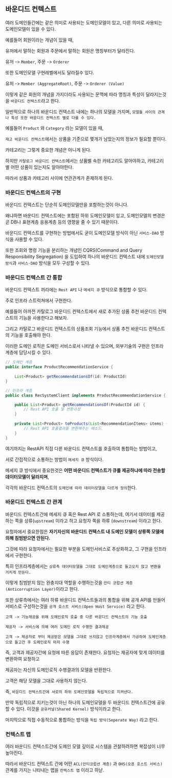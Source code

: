 ## 바운디드 컨텍스트

여러 도메인들간에는 같은 의미로 사용되는 도메인모델이 있고, 다른 의미로 사용되는 도메인모델이 있을 수 있다.

예를들어 회원이라는 개념이 있을 때,

유저에서 말하는 회원과 주문에서 말하는 회원은 명칭부터가 달라진다.

유저 -> `Member`, 주문 -> `Orderer`

또한 도메인모델 구현레벨에서도 달라질수 있다.

유저 -> `Member (AggregateRoot)`, 주문 -> `Orderer (Value)`

이렇게 같은 회원의 개념을 가지더라도 사용되는 문맥에 따라 명칭과 특성이 달라지는것을 `바운디드 컨텍스트`라고 한다.

일반적으로 하나의 바운디드 컨텍스트 내에는 하나의 모델을 가지며, `모델들 사이의 관계나 특성 또한 바운디드 컨텍스트 별로 다를 수 있다.`

예를들어 `Product` 와 `Category` 라는 모델이 있을 때,

`재고 바운디드 컨텍스트`에서는 상품을 기준으로 몇개가 남았는지의 정보가 필요할 뿐이다. 

카테고리는 그렇게 중요한 개념은 아니게 된다.

하지만 `카탈로그 바운디드 컨텍스트`에서는 상품별 속한 카테고리도 알아야하고, 카테고리별 어떤 상품이 있는지도 알아야한다. 

따라서 상품과 카테고리 사이에 연관관계가 존재하게 된다.

### 바운디드 컨텍스트의 구현

바운디드 컨텍스트는 단순히 도메인모델만을 포함하는것이 아니다.

왜냐하면 바운디드 컨텍스트에는 포함된 하위 도메인모델이 있고, 도메인모델의 변경은 곧 DB나 표현계층 응용계층 등의 영향을 줄 수 있기 때문이다.

바운디드 컨텍스트를 구현하는 방법에서도 굳이 도메인모델 방식이 아닌 `서비스-DAO` 방식을 사용할 수 있다.

또한 조회와 명령 기능을 분리하는 개념인 CQRS(Command and Query Responsibility Segregation) 을 도입하여 하나의 바운디드 컨텍스트 내에 `도메인모델 방식`과 `서비스-DAO` 방식을 모두 구성할 수 있다.

### 바운디드 컨텍스트 간 통합

바운디드 컨텍스트 끼리에는 `Rest API` 나 `메세지 큐` 방식으로 통합할 수 있다.

주로 인프라 스트럭쳐에서 구현한다.

예를들어 아까전 카탈로그 바운디드 컨텍스트에서 새로 추가된 상품 추천 바운디드 컨텍스트의 기능을 사용한다고 해보자.

그리고 카탈로그 바운디드 컨텍스트의 상품조회 기능에서 상품 추천 바운디드 컨텍스트의 기능을 호출해야 한다.

이러한 도메인 로직은 도메인 서비스로서 나타낼 수 있으며, 외부기술의 구현은 인프라 계층에 담당시킬 수 있다.

```java
// 도메인 계층
public interface ProductRecommendationService {
	
	List<Product> getRecommendationsOf(id: ProductId)
} 
```
```java
// 인프라 계층
public class RecSystemClient implements ProductRecommendationService {

	public List<Product> getRecommendationsOf(ProductId id) {
		// Rest API 호출 및 변환과정
    }
	
	private List<Product> toProducts(List<RecommendationItems> items) {
		// Rest API 호출결과를 변환해주는 메소드
    }
}
```

여기까지는 RestAPI 직접 다른 바운디드 컨텍스트를 호출하여 통합하는 방법이고,

서로 간접적으로 소통하는 방법이 `메세지 큐` 방식이다.

메세지 큐 방식에서 중요한것은 **어떤 바운디드 컨텍스트가 큐를 제공하냐에 따라 전송할 데이터모델이 달라지며**, 

각각의 바운디드 컨텍스트의 `도메인에 따라 데이터모델을 다르게 정의`한다.

### 바운디드 컨텍스트 간 관계

바운디드 컨텍스트간에 메세지 큐 혹은 Rest API 로 소통하는데, 여기서 데이터를 제공하는 쪽을 상류(`upstream`) 이라고 하고 요청자 쪽을 하류 (`downstream`) 이라고 한다.

요청자에서 중요한점은 **자기자신의 바운디드 컨텍스트 내 도메인 모델이 상류쪽 모델에 의해 침범받으면 안된다.**

그것에 따라 요청자에서는 필요한 부분을 도메인서비스로 추상화하고, 그 구현을 인프라에서 구현한다.

특히 인프라계층에서는 `상류측 데이터모델을 그대로 도메인계층으로 들고오지 않고 변환을 거치게 만든다.`

이렇게 침범받지 않는 완충지대 역할을 수행하는것을 `안티 코럽션 계층(Anticorruption Layer)`이라고 한다.

또한 상류측에서는 여러 하류 바운디드 컨텍스트들과의 통합을 위해 공개 API를 만들어 서비스로 구성하는것을 `공개 호스트 서비스(Open Host Service)` 라고 한다.

```text
고객 -> 기능제공을 위해 도메인로직 호출 중 다른 바운디드 컨텍스트의 기능 호출

제공자 -> 서비스에 의해 여러 도메인 로직 수행한 결과제공

고객 -> 제공자로 부터 제공받은 모델을 그대로 쓰지않고 인프라계층에서 가공하여 도메인계층으로 들고간 후 도메인로직 마저 수행 
```

즉, 고객과 제공자간에 요청에 따른 응답이 존재한다. 요청자는 제공자에 맞게 데이터를 변환하여 요청하고

제공자는 자신의 도메인로직 수행결과의 모델을 반환한다.

고객은 해당 모델을 그대로 사용하지 않는다.

즉, `바운디드 컨텍스트간에 서로의 하위 도메인모델을 독립적으로 지켜낸다.`

만약 독립적으로 지키는것이 아닌 하나의 도메인모델을 두 바운디드 컨텍스트간에 공유할 수 있다. 이것을 `공유커널(Shared Kernel)` 방식이라고 한다. 

마지막으로 직접 수동적으로 통합하는 방식을 `독립 방식(Seperate Way)` 라고 한다.

### 컨텍스트 맵

여러 바운디드 컨텍스트간에 도메인 모델 깊이로 시스템을 관찰하려하면 복잡성이 너무 높아진다.

따라서 바운디드 컨텍스트 간에 어떤 `ACL(안티코럽션 계층)` 과 `OHS(오픈 호스트 서비스)` 관계를 가지는 나타내는 맵을 `컨텍스트 맵` 이라고 하낟.






